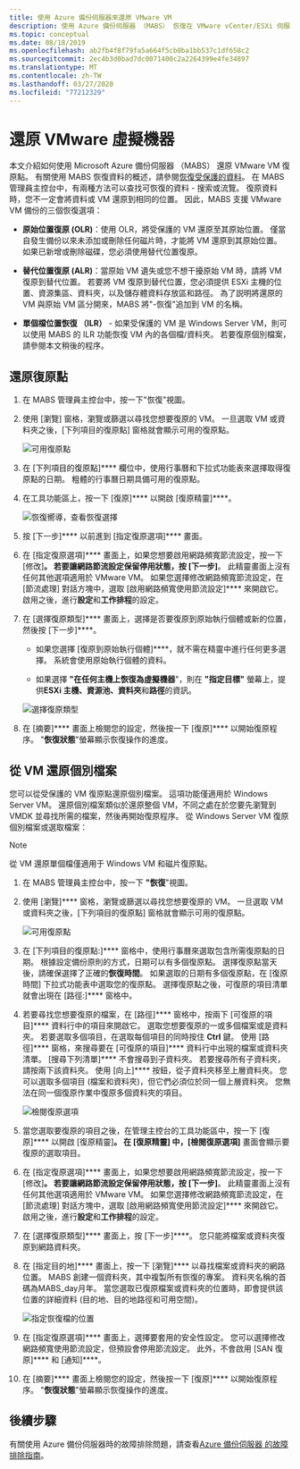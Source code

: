 ```yaml
---
title: 使用 Azure 備份伺服器來還原 VMware VM
description: 使用 Azure 備份伺服器 （MABS） 恢復在 VMware vCenter/ESXi 伺服器上運行的 VMware VM。
ms.topic: conceptual
ms.date: 08/18/2019
ms.openlocfilehash: ab2fb4f8f79fa5a664f5cb0ba1bb537c1df658c2
ms.sourcegitcommit: 2ec4b3d0bad7dc0071400c2a2264399e4fe34897
ms.translationtype: MT
ms.contentlocale: zh-TW
ms.lasthandoff: 03/27/2020
ms.locfileid: "77212329"
---
```

# <a name="restore-vmware-virtual-machines"></a>還原 VMware 虛擬機器

本文介紹如何使用 Microsoft Azure 備份伺服器 （MABS） 還原 VMware VM 復原點。 有關使用 MABS 恢復資料的概述，請參閱[恢復受保護的資料](https://docs.microsoft.com/azure/backup/backup-azure-alternate-dpm-server)。 在 MABS 管理員主控台中，有兩種方法可以查找可恢復的資料 - 搜索或流覽。 復原資料時，您不一定會將資料或 VM 還原到相同的位置。 因此，MABS 支援 VMware VM 備份的三個恢復選項：

* **原始位置復原 (OLR)**：使用 OLR，將受保護的 VM 還原至其原始位置。 僅當自發生備份以來未添加或刪除任何磁片時，才能將 VM 還原到其原始位置。 如果已新增或刪除磁碟，您必須使用替代位置復原。

* **替代位置復原 (ALR)**：當原始 VM 遺失或您不想干擾原始 VM 時，請將 VM 復原到替代位置。 若要將 VM 復原到替代位置，您必須提供 ESXi 主機的位置、資源集區、資料夾，以及儲存體資料存放區和路徑。 為了説明將還原的 VM 與原始 VM 區分開來，MABS 將"-恢復"追加到 VM 的名稱。

* **單個檔位置恢復 （ILR）** - 如果受保護的 VM 是 Windows Server VM，則可以使用 MABS 的 ILR 功能恢復 VM 內的各個檔/資料夾。 若要復原個別檔案，請參閱本文稍後的程序。

## <a name="restore-a-recovery-point"></a>還原復原點

1. 在 MABS 管理員主控台中，按一下"恢復"視圖。

2. 使用 [瀏覽] 窗格，瀏覽或篩選以尋找您想要復原的 VM。 一旦選取 VM 或資料夾之後，[下列項目的復原點] 窗格就會顯示可用的復原點。

    ![可用復原點](./media/restore-azure-backup-server-vmware/recovery-points.png)

3. 在 [下列項目的復原點]**** 欄位中，使用行事曆和下拉式功能表來選擇取得復原點的日期。 粗體的行事曆日期具備可用的復原點。

4. 在工具功能區上，按一下 [復原]**** 以開啟 [復原精靈]****。

    ![恢復嚮導，查看恢復選擇](./media/restore-azure-backup-server-vmware/recovery-wizard.png)

5. 按 [下一步]**** 以前進到 [指定復原選項]**** 畫面。

6. 在 [指定復原選項]**** 畫面上，如果您想要啟用網路頻寬節流設定，按一下 [修改]****。 若要讓網路節流設定保留停用狀態，按 [下一步]****。 此精靈畫面上沒有任何其他選項適用於 VMware VM。 如果您選擇修改網路頻寬節流設定，在 [節流處理] 對話方塊中，選取 [啟用網路頻寬使用節流設定]**** 來開啟它。 啟用之後，進行**設定**和**工作排程**的設定。

7. 在 [選擇復原類型]**** 畫面上，選擇是否要復原到原始執行個體或新的位置，然後按 [下一步]****。

     * 如果您選擇 [復原到原始執行個體]****，就不需在精靈中進行任何更多選擇。 系統會使用原始執行個體的資料。

     * 如果選擇 **"在任何主機上恢復為虛擬機器**"，則在 **"指定目標"** 螢幕上，提供**ESXi 主機、資源池、資料夾**和**路徑**的資訊。

      ![選擇復原類型](./media/restore-azure-backup-server-vmware/recovery-type.png)

8. 在 [摘要]**** 畫面上檢閱您的設定，然後按一下 [復原]**** 以開始復原程序。 "**恢復狀態**"螢幕顯示恢復操作的進度。

## <a name="restore-an-individual-file-from-a-vm"></a>從 VM 還原個別檔案

您可以從受保護的 VM 復原點還原個別檔案。 這項功能僅適用於 Windows Server VM。 還原個別檔案類似於還原整個 VM，不同之處在於您要先瀏覽到 VMDK 並尋找所需的檔案，然後再開始復原程序。 從 Windows Server VM 復原個別檔案或選取檔案：

>[!NOTE]
>從 VM 還原單個檔僅適用于 Windows VM 和磁片復原點。

1. 在 MABS 管理員主控台中，按一下 **"恢復**"視圖。

2. 使用 [瀏覽]**** 窗格，瀏覽或篩選以尋找您想要復原的 VM。 一旦選取 VM 或資料夾之後，[下列項目的復原點] 窗格就會顯示可用的復原點。

    ![可用復原點](./media/restore-azure-backup-server-vmware/vmware-rp-disk.png)

3. 在 [下列項目的復原點:]**** 窗格中，使用行事曆來選取包含所需復原點的日期。 根據設定備份原則的方式，日期可以有多個復原點。 選擇復原點當天後，請確保選擇了正確的**恢復時間**。 如果選取的日期有多個復原點，在 [復原時間] 下拉式功能表中選取您的復原點。 選擇復原點之後，可復原的項目清單就會出現在 [路徑:]**** 窗格中。

4. 若要尋找您想要復原的檔案，在 [路徑]**** 窗格中，按兩下 [可復原的項目]**** 資料行中的項目來開啟它。 選取您想要復原的一或多個檔案或是資料夾。 若要選取多個項目，在選取每個項目的同時按住 **Ctrl** 鍵。 使用 [路徑]**** 窗格，來搜尋要在 [可復原的項目]**** 資料行中出現的檔案或資料夾清單。 [搜尋下列清單]**** 不會搜尋到子資料夾。 若要搜尋所有子資料夾，請按兩下該資料夾。 使用 [向上]**** 按鈕，從子資料夾移至上層資料夾。 您可以選取多個項目 (檔案和資料夾)，但它們必須位於同一個上層資料夾。 您無法在同一個復原作業中復原多個資料夾的項目。

    ![檢閱復原選項](./media/restore-azure-backup-server-vmware/vmware-rp-disk-ilr-2.png)

5. 當您選取要復原的項目之後，在管理主控台的工具功能區中，按一下 [復原]**** 以開啟 [復原精靈]****。 在 [復原精靈] 中，[檢閱復原選項]**** 畫面會顯示要復原的選取項目。

6. 在 [指定復原選項]**** 畫面上，如果您想要啟用網路頻寬節流設定，按一下 [修改]****。 若要讓網路節流設定保留停用狀態，按 [下一步]****。 此精靈畫面上沒有任何其他選項適用於 VMware VM。 如果您選擇修改網路頻寬節流設定，在 [節流處理] 對話方塊中，選取 [啟用網路頻寬使用節流設定]**** 來開啟它。 啟用之後，進行**設定**和**工作排程**的設定。
7. 在 [選擇復原類型]**** 畫面上，按 [下一步]****。 您只能將檔案或資料夾復原到網路資料夾。
8. 在 [指定目的地]**** 畫面上，按一下 [瀏覽]**** 以尋找檔案或資料夾的網路位置。 MABS 創建一個資料夾，其中複製所有恢復的專案。 資料夾名稱的首碼為MABS_day月年。 當您選取已復原檔案或資料夾的位置時，即會提供該位置的詳細資料 (目的地、目的地路徑和可用空間)。

    ![指定恢復檔的位置](./media/restore-azure-backup-server-vmware/specify-destination.png)

9. 在 [指定復原選項]**** 畫面上，選擇要套用的安全性設定。 您可以選擇修改網路頻寬使用節流設定，但預設會停用節流設定。 此外，不會啟用 [SAN 復原]**** 和 [通知]****。
10. 在 [摘要]**** 畫面上檢閱您的設定，然後按一下 [復原]**** 以開始復原程序。 "**恢復狀態**"螢幕顯示恢復操作的進度。

## <a name="next-steps"></a>後續步驟

有關使用 Azure 備份伺服器時的故障排除問題，請查看[Azure 備份伺服器 的故障排除指南](./backup-azure-mabs-troubleshoot.md)。
